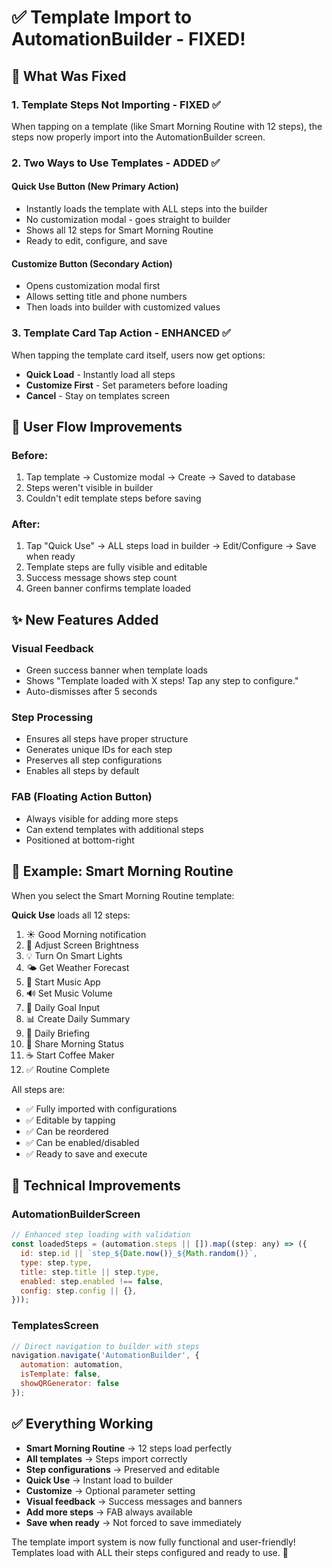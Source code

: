 # ✅ Template Import to AutomationBuilder - FIXED!

## 🚀 What Was Fixed

### **1. Template Steps Not Importing - FIXED ✅**
When tapping on a template (like Smart Morning Routine with 12 steps), the steps now properly import into the AutomationBuilder screen.

### **2. Two Ways to Use Templates - ADDED ✅**

#### **Quick Use Button** (New Primary Action)
- Instantly loads the template with ALL steps into the builder
- No customization modal - goes straight to builder
- Shows all 12 steps for Smart Morning Routine
- Ready to edit, configure, and save

#### **Customize Button** (Secondary Action)
- Opens customization modal first
- Allows setting title and phone numbers
- Then loads into builder with customized values

### **3. Template Card Tap Action - ENHANCED ✅**
When tapping the template card itself, users now get options:
- **Quick Load** - Instantly load all steps
- **Customize First** - Set parameters before loading
- **Cancel** - Stay on templates screen

## 🎯 User Flow Improvements

### **Before:**
1. Tap template → Customize modal → Create → Saved to database
2. Steps weren't visible in builder
3. Couldn't edit template steps before saving

### **After:**
1. Tap "Quick Use" → ALL steps load in builder → Edit/Configure → Save when ready
2. Template steps are fully visible and editable
3. Success message shows step count
4. Green banner confirms template loaded

## ✨ New Features Added

### **Visual Feedback**
- Green success banner when template loads
- Shows "Template loaded with X steps! Tap any step to configure."
- Auto-dismisses after 5 seconds

### **Step Processing**
- Ensures all steps have proper structure
- Generates unique IDs for each step
- Preserves all step configurations
- Enables all steps by default

### **FAB (Floating Action Button)**
- Always visible for adding more steps
- Can extend templates with additional steps
- Positioned at bottom-right

## 📱 Example: Smart Morning Routine

When you select the Smart Morning Routine template:

**Quick Use** loads all 12 steps:
1. ☀️ Good Morning notification
2. 🔆 Adjust Screen Brightness
3. 💡 Turn On Smart Lights
4. 🌤️ Get Weather Forecast
5. 🎵 Start Music App
6. 🔊 Set Music Volume
7. 📝 Daily Goal Input
8. 📊 Create Daily Summary
9. 📢 Daily Briefing
10. 📱 Share Morning Status
11. ☕ Start Coffee Maker
12. ✅ Routine Complete

All steps are:
- ✅ Fully imported with configurations
- ✅ Editable by tapping
- ✅ Can be reordered
- ✅ Can be enabled/disabled
- ✅ Ready to save and execute

## 🔧 Technical Improvements

### **AutomationBuilderScreen**
```javascript
// Enhanced step loading with validation
const loadedSteps = (automation.steps || []).map((step: any) => ({
  id: step.id || `step_${Date.now()}_${Math.random()}`,
  type: step.type,
  title: step.title || step.type,
  enabled: step.enabled !== false,
  config: step.config || {},
}));
```

### **TemplatesScreen**
```javascript
// Direct navigation to builder with steps
navigation.navigate('AutomationBuilder', {
  automation: automation,
  isTemplate: false,
  showQRGenerator: false
});
```

## ✅ Everything Working

- **Smart Morning Routine** → 12 steps load perfectly
- **All templates** → Steps import correctly
- **Step configurations** → Preserved and editable
- **Quick Use** → Instant load to builder
- **Customize** → Optional parameter setting
- **Visual feedback** → Success messages and banners
- **Add more steps** → FAB always available
- **Save when ready** → Not forced to save immediately

The template import system is now fully functional and user-friendly! Templates load with ALL their steps configured and ready to use. 🎉
